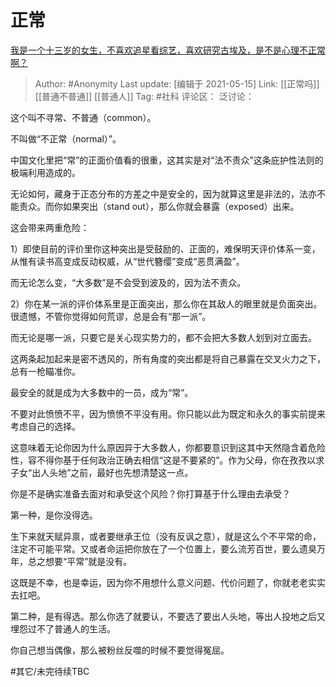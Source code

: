 # 正常
[我是一个十三岁的女生，不喜欢追星看综艺，喜欢研究古埃及，是不是心理不正常啊？](https://www.zhihu.com/question/411257710/answer/1473040931)

> Author: #Anonymity
> Last update: [编辑于 2021-05-15]
> Link: [[正常吗]] [[普通不普通]] [[普通人]]
> Tag: #社科
> 评论区：
> 泛讨论：

这个叫不寻常、不普通（common）。

不叫做“不正常（normal）”。

中国文化里把“常”的正面价值看的很重，这其实是对“法不责众”这条庇护性法则的极端利用造成的。

无论如何，藏身于正态分布的方差之中是安全的，因为就算这里是非法的，法亦不能责众。而你如果突出（stand out），那么你就会暴露（exposed）出来。

这会带来两重危险：

1）即使目前的评价里你这种突出是受鼓励的、正面的，难保明天评价体系一变，从惟有读书高变成反动权威，从“世代簪缨”变成“恶贯满盈”。

而无论怎么变，“大多数”是不会受到波及的，因为法不责众。

2）你在某一派的评价体系里是正面突出，那么你在其敌人的眼里就是负面突出。很遗憾，不管你觉得如何荒谬，总是会有“那一派”。

而无论是哪一派，只要它是关心现实势力的，都不会把大多数人划到对立面去。

这两条起加起来是密不透风的，所有角度的突出都是将自己暴露在交叉火力之下，总有一枪瞄准你。

最安全的就是成为大多数中的一员，成为“常”。

不要对此愤愤不平，因为愤愤不平没有用。你只能以此为既定和永久的事实前提来考虑自己的选择。

这意味着无论你因为什么原因异于大多数人，你都要意识到这其中天然隐含着危险性，容不得你基于任何政治正确去相信“这是不要紧的”。作为父母，你在孜孜以求子女“出人头地”之前，最好也先想清楚这一点。

你是不是确实准备去面对和承受这个风险？你打算基于什么理由去承受？

第一种，是你没得选。

生下来就天赋异禀，或者要继承王位（没有反讽之意），就是这么个不平常的命，注定不可能平常。又或者命运把你放在了一个位置上，要么流芳百世，要么遗臭万年，总之想要“平常”就是没有。

这既是不幸，也是幸运，因为你不用想什么意义问题、代价问题了，你就老老实实去扛吧。

第二种，是有得选。那么你选了就要认，不要选了要出人头地，等出人投地之后又埋怨过不了普通人的生活。

你自己想当偶像，那么被粉丝反噬的时候不要觉得冤屈。

#其它/未完待续TBC
